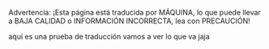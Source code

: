 Advertencia: ¡Esta página está traducida por MÁQUINA, lo que puede llevar a BAJA CALIDAD o INFORMACIÓN INCORRECTA, lea con PRECAUCIÓN!

aquí es una prueba de traducción vamos a ver lo que va jaja